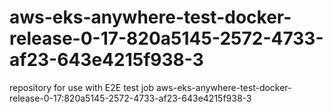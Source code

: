 # aws-eks-anywhere-test-docker-release-0-17-820a5145-2572-4733-af23-643e4215f938-3
repository for use with E2E test job aws-eks-anywhere-test-docker-release-0-17:820a5145-2572-4733-af23-643e4215f938-3
